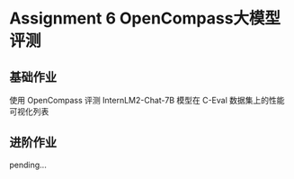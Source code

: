 # Assignment 6 OpenCompass大模型评测
## 基础作业
使用 OpenCompass 评测 InternLM2-Chat-7B 模型在 C-Eval 数据集上的性能
可视化列表


## 进阶作业
pending...